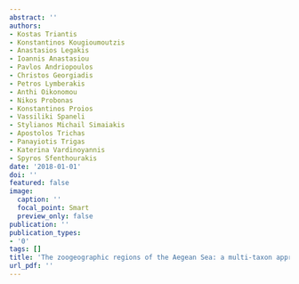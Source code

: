 ```yaml
---
abstract: ''
authors:
- Kostas Triantis
- Konstantinos Kougioumoutzis
- Anastasios Legakis
- Ioannis Anastasiou
- Pavlos Andriopoulos
- Christos Georgiadis
- Petros Lymberakis
- Anthi Oikonomou
- Nikos Probonas
- Konstantinos Proios
- Vassiliki Spaneli
- Stylianos Michail Simaiakis
- Apostolos Trichas
- Panayiotis Trigas
- Katerina Vardinoyannis
- Spyros Sfenthourakis
date: '2018-01-01'
doi: ''
featured: false
image:
  caption: ''
  focal_point: Smart
  preview_only: false
publication: ''
publication_types:
- '0'
tags: []
title: 'The zoogeographic regions of the Aegean Sea: a multi-taxon approach'
url_pdf: ''
---
```

